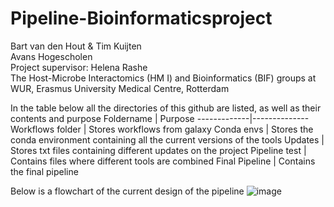 # Pipeline-Bioinformaticsproject
Bart van den Hout & Tim Kuijten  
Avans Hogescholen  
Project supervisor: Helena Rashe  
The Host-Microbe Interactomics (HM I) and Bioinformatics (BIF) groups at WUR, Erasmus University Medical Centre, Rotterdam


In the table below all the directories of this github are listed, as well as their contents and purpose
Foldername | Purpose
-------------|--------------
Workflows folder | Stores workflows from galaxy
Conda envs | Stores the conda environment containing all the current versions of the tools
Updates | Stores txt files containing different updates on the project
Pipeline test | Contains files where different tools are combined
Final Pipeline | Contains the final pipeline

Below is a flowchart of the current design of the pipeline
![image](https://user-images.githubusercontent.com/101572525/176131441-86135f30-8d64-41f6-9826-a4aac694f0ff.png)
